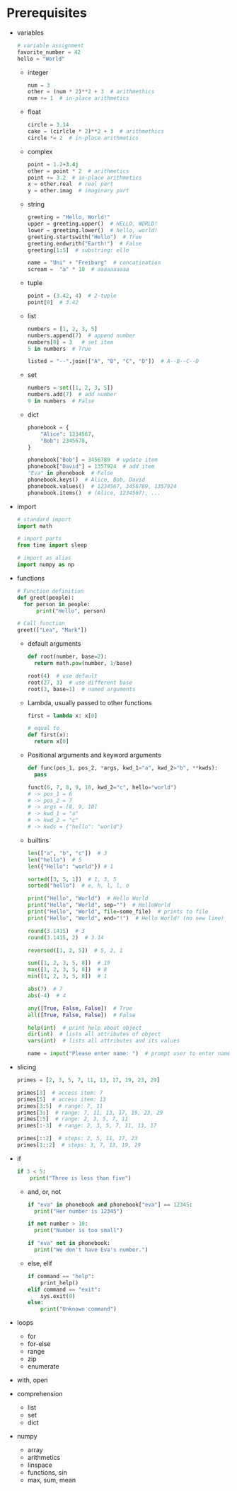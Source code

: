 # Prerequisites


- variables

  ```python
  # variable assignment
  favorite_number = 42
  hello = "World"
  ```

    - integer
      ```python
      num = 3
      other = (num * 2)**2 + 3  # arithmethics
      num += 1  # in-place arithmetics
      ```

    - float
      ```python
      circle = 3.14
      cake = (cirlcle * 2)**2 + 3  # arithmethics
      circle *= 2  # in-place arithmetics
      ```

    - complex
      ```python
      point = 1.2+3.4j
      other = point * 2  # arithmetics
      point += 3.2  # in-place arithmetics
      x = other.real  # real part
      y = other.imag  # imaginary part
      ```
    - string
      ```python
      greeting = "Hello, World!"
      upper = greeting.upper()  # HELLO, WORLD!
      lower = greeting.lower()  # hello, world!
      greeting.startswith("Hello")  # True
      greeting.endwrith("Earth!")  # False
      greeting[1:5]  # substring: ello

      name = "Uni" + "Freiburg"  # concatination
      scream =  "a" * 10  # aaaaaaaaaa
      ```

    - tuple
      ```python
      point = (3.42, 4)  # 2-tuple
      point[0]  # 3.42
      ```

    - list
      ```python
      numbers = [1, 2, 3, 5]
      numbers.append(7)  # append number
      numbers[0] = 3   # set item
      5 in numbers  # True

      listed = "--".join(["A", "B", "C", "D"])  # A--B--C--D
      ```

    - set
      ```python
      numbers = set([1, 2, 3, 5])
      numbers.add(7)  # add number
      9 in numbers  # False
      ```

    - dict
      ```python
      phonebook = {
          "Alice": 1234567,
          "Bob": 2345678,
      }

      phonebook["Bob"] = 3456789  # update item
      phonebook["David"] = 1357924  # add item
      "Eva" in phonebook  # False
      phonebook.keys()  # Alice, Bob, David
      phonebook.values()  # 1234567, 3456789, 1357924
      phonebook.items()  # (Alice, 1234567), ...
      ```

- import
  ```python
  # standard import
  import math

  # import parts
  from time import sleep

  # import as alias
  import numpy as np
  ```

- functions

  ```python
  # Function definition
  def greet(people):
    for person in people:
        print("Hello", person)

  # Call function
  greet(["Lea", "Mark"])
  ```

  - default arguments
    ```python
    def root(number, base=2):
      return math.pow(number, 1/base)

    root(4)  # use default
    root(27, 3)  # use different base
    root(3, base=1)  # named arguments
    ```

  - Lambda, usually passed to other functions
    ```python
    first = lambda x: x[0]

    # equal to
    def first(x):
      return x[0]
    ```

  - Positional arguments and keyword arguments
    ```python
    def func(pos_1, pos_2, *args, kwd_1="a", kwd_2="b", **kwds):
      pass

    funct(6, 7, 8, 9, 10, kwd_2="c", hello="world")
    # -> pos_1 = 6
    # -> pos_2 = 7
    # -> args = [8, 9, 10]
    # -> kwd_1 = "a"
    # -> kwd_2 = "c"
    # -> kwds = {"hello": "world"}
    ```

  - builtins
    ```python
    len(["a", "b", "c"])  # 3
    len("hello")  # 5
    len({"Hello": "world"}) # 1

    sorted([3, 5, 1])  # 1, 3, 5
    sorted("hello")  # e, h, l, l, o

    print("Hello", "World")  # Hello World
    print("Hello", "World", sep="")  # HelloWorld
    print("Hello", "World", file=some_file)  # prints to file
    print("Hello", "World", end="!")  # Hello World! (no new line)

    round(3.1415)  # 3
    round(3.1415, 2)  # 3.14

    reversed([1, 2, 5])  # 5, 2, 1

    sum([1, 2, 3, 5, 8])  # 19
    max([1, 2, 3, 5, 8])  # 8
    min([1, 2, 3, 5, 8])  # 1

    abs(7)  # 7
    abs(-4)  # 4

    any([True, False, False])  # True
    all([True, False, False])  # False

    help(int)  # print help about object
    dir(int)  # lists all attributes of object
    vars(int)  # lists all attributes and its values

    name = input("Please enter name: ")  # prompt user to enter name
    ```

- slicing
  ```python
  primes = [2, 3, 5, 7, 11, 13, 17, 19, 23, 29]

  primes[3]  # access item: 7
  primes[5]  # access item: 13
  primes[3:5]  # range: 7, 11
  primes[3:]  # range: 7, 11, 13, 17, 19, 23, 29
  primes[:5]  # range: 2, 3, 5, 7, 11
  primes[:-3]  # range: 2, 3, 5, 7, 11, 13, 17

  primes[::2]  # steps: 2, 5, 11, 17, 23
  primes[1::2]  # steps: 3, 7, 13, 19, 29
  ```

- if
  ```python
  if 3 < 5:
      print("Three is less than five")
  ```

  - and, or, not
    ```python
    if "eva" in phonebook and phonebook["eva"] == 12345:
      print("Her number is 12345")

    if not number > 10:
      print("Number is too small")

    if "eva" not in phonebook:
      print("We don't have Eva's number.")
    ```

  - else, elif
    ```python
    if command == "help":
        print_help()
    elif command == "exit":
        sys.exit(0)
    else:
        print("Unknown command")
    ```
- loops
    - for
    - for-else
    - range
    - zip
    - enumerate
- with, open
- comprehension
    - list
    - set
    - dict
- numpy
    - array
    - arithmetics
    - linspace
    - functions, sin
    - max, sum, mean
